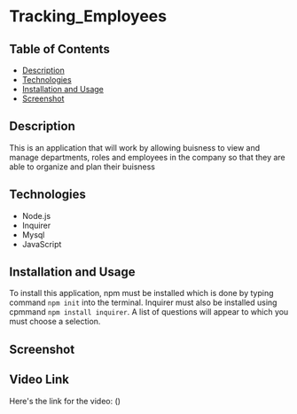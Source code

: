 # Tracking_Employees

## Table of Contents

- [Description](#description)
- [Technologies](#technologies)
- [Installation and Usage](#installation-and-usage)
- [Screenshot](#screenshot)

## Description

This is an application that will work by allowing buisness to view and manage departments, roles and employees in the company so that they are able to organize and plan their buisness 

## Technologies

- Node.js
- Inquirer
- Mysql
- JavaScript

## Installation and Usage

To install this application, npm must be installed which is done by typing command `npm init` into the terminal. Inquirer must also be installed using cpmmand `npm install inquirer`. A list of questions will appear to which you must choose a selection.

## Screenshot

## Video Link

Here's the link for the video: ()




